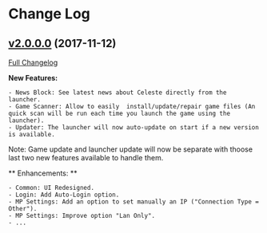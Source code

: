 # Change Log

## [v2.0.0.0](https://github.com/ProjectCeleste/Celeste_Launcher/tree/v2.0.0.0) (2017-11-12)

[Full Changelog](https://github.com/ProjectCeleste/Celeste_Launcher/compare/v2.0.0.0...v1.x.x.x)

**New Features:**

	- News Block: See latest news about Celeste directly from the launcher.
	- Game Scanner: Allow to easily  install/update/repair game files (An quick scan will be run each time you launch the game using the launcher).
	- Updater: The launcher will now auto-update on start if a new version is available.

Note: Game update and launcher update will now be separate with thoose last two new features available to handle them.
	
** Enhancements: **

	- Common: UI Redesigned.
	- Login: Add Auto-Login option.
	- MP Settings: Add an option to set manually an IP ("Connection Type = Other").
	- MP Settings: Improve option "Lan Only".
	- ...
	